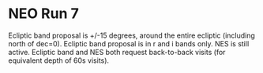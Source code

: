 # NEO Run 7

Ecliptic band proposal is +/-15 degrees, around the entire ecliptic (including north of dec=0).
Ecliptic band proposal is in r and i bands only.
NES is still active.
Ecliptic band and NES both request back-to-back visits (for equivalent depth of 60s visits).
